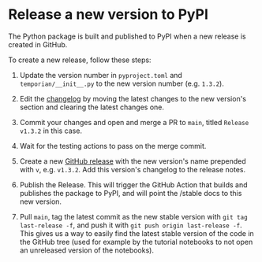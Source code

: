 # Release a new version to PyPI

The Python package is built and published to PyPI when a new release is created in GitHub.

To create a new release, follow these steps:

1. Update the version number in `pyproject.toml` and `temporian/__init__.py` to the new version number (e.g. `1.3.2`).

2. Edit the [changelog](../CHANGELOG.md) by moving the latest changes to the new version's section and clearing the latest changes one.

3. Commit your changes and open and merge a PR to `main`, titled `Release v1.3.2` in this case.

4. Wait for the testing actions to pass on the merge commit.

5. Create a new [GitHub release](https://docs.github.com/en/repositories/releasing-projects-on-github/managing-releases-in-a-repository#creating-a-release) with the new version's name prepended with `v`, e.g. `v1.3.2`. Add this version's changelog to the release notes.

6. Publish the Release. This will trigger the GitHub Action that builds and publishes the package to PyPI, and will point the /stable docs to this new version.

7. Pull `main`, tag the latest commit as the new stable version with `git tag last-release -f`, and push it with `git push origin last-release -f`. This gives us a way to easily find the latest stable version of the code in the GitHub tree (used for example by the tutorial notebooks to not open an unreleased version of the notebooks).
